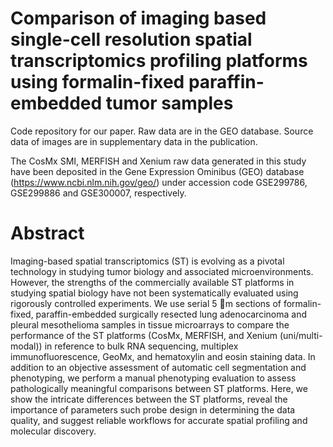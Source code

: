 # Comparison of imaging based single-cell resolution spatial transcriptomics profiling platforms using formalin-fixed paraffin-embedded tumor samples 

Code repository for our paper. Raw data are in the GEO database. Source data of images are in supplementary data in the publication.

The CosMx SMI, MERFISH and Xenium raw data generated in this study have been deposited in the Gene Expression Ominibus (GEO) database (https://www.ncbi.nlm.nih.gov/geo/) under accession code GSE299786, GSE299886 and GSE300007, respectively. 

# Abstract
Imaging-based spatial transcriptomics (ST) is evolving as a pivotal technology in studying tumor biology and associated microenvironments. However, the strengths of the commercially available ST platforms in studying spatial biology have not been systematically evaluated using rigorously controlled experiments. We use serial 5 m sections of formalin-fixed, paraffin-embedded surgically resected lung adenocarcinoma and pleural mesothelioma samples in tissue microarrays to compare the performance of the ST platforms (CosMx, MERFISH, and Xenium (uni/multi-modal)) in reference to bulk RNA sequencing, multiplex immunofluorescence, GeoMx, and hematoxylin and eosin staining data. In addition to an objective assessment of automatic cell segmentation and phenotyping, we perform a manual phenotyping evaluation to assess pathologically meaningful comparisons between ST platforms. Here, we show the intricate differences between the ST platforms, reveal the importance of parameters such probe design in determining the data quality, and suggest reliable workflows for accurate spatial profiling and molecular discovery.

